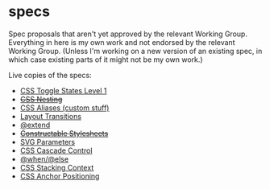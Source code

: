 specs
=====

Spec proposals that aren't yet approved by the relevant Working Group.  Everything in here is my own work and not endorsed by the relevant Working Group.  (Unless I'm working on a new version of an existing spec, in which case existing parts of it might not be my own work.)

Live copies of the specs:

* [CSS Toggle States Level 1](http://tabatkins.github.io/specs/css-toggle-states/)
* [<s>CSS Nesting</s>](http://tabatkins.github.io/specs/css-nesting/)
* [CSS Aliases (custom stuff)](http://tabatkins.github.io/specs/css-aliases)
* [Layout Transitions](http://tabatkins.github.io/specs/layout-transitions)
* [@extend](http://tabatkins.github.io/specs/css-extend-rule)
* [<s>Constructable Stylesheets</s>](http://tabatkins.github.io/specs/construct-stylesheets)
* [SVG Parameters](http://tabatkins.github.io/specs/svg-params)
* [CSS Cascade Control](https://tabatkins.github.io/specs/css-cascade-control/)
* [@when/@else](https://tabatkins.github.io/specs/css-when-else/)
* [CSS Stacking Context](https://tabatkins.github.io/specs/css-stacking-context-1/)
* [CSS Anchor Positioning](https://tabatkins.github.io/specs/css-anchor-position/)